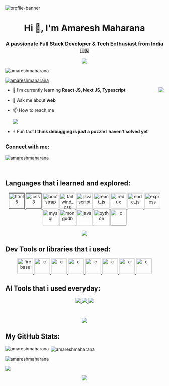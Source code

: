 ![profile-banner](https://i.imgur.com/mqexQX6.png)

<h1 align="center">Hi 👋, I'm Amaresh Maharana</h1>
<h3 align="center">A passionate Full Stack Developer & Tech Enthusiast from India 🇮🇳</h3>

<p align="center">
  <img src="https://readme-typing-svg.herokuapp.com/?lines=Full+Stack+Developer;Tech+Enthusiast;Learning+React+JS,+Typescript,+Next.js;Open+Source+Contributor&center=true&width=500&height=45" />
</p>

<p align="left"> <img src="https://komarev.com/ghpvc/?username=amareshmaharana&label=Profile%20views&color=0e75b6&style=flat" alt="amareshmaharana" /> </p>

<p align="left"> <a href="https://github.com/ryo-ma/github-profile-trophy"><img src="https://github-profile-trophy.vercel.app/?username=amareshmaharana" alt="amareshmaharana" /></a> </p>

<img src="https://media4.giphy.com/media/v1.Y2lkPTc5MGI3NjExOHFyamJ3ZnFkN3AydmE3ZHl1NWQ5dWs0YTFyNWcyNXY0a204ZmlyMSZlcD12MV9pbnRlcm5hbF9naWZfYnlfaWQmY3Q9Zw/RbDKaczqWovIugyJmW/giphy.gif" align="right" />

- 🌱 I’m currently learning **React JS, Next JS, Typescript**

- 💬 Ask me about **web**

- 📫 How to reach me <p><a href="https://linkedin.com/in/amareshmaharana"><img src="https://img.shields.io/badge/linkedin-%230077B5.svg?style=for-the-badge&logo=linkedin&logoColor=white" /></a></p>

- ⚡ Fun fact **I think debugging is just a puzzle I haven't solved yet**

<h3 align="left">Connect with me:</h3>
<p align="left">
    <a href="https://linkedin.com/in/amareshmaharana" target="blank"><img align="center" src="https://img.shields.io/badge/linkedin-%230077B5.svg?style=for-the-badge&logo=linkedin&logoColor=white" alt="amareshmaharana" /></a>
</p>

<br />

<h2 align="left">Languages that i learned and explored:</h2>
<p align="center"> 
    <a href="" target="_blank" rel="noreferrer"> <img src="https://skillicons.dev/icons?i=html&theme=light" alt="html5" width="50" height="50"/> </a>
    <a href="" target="_blank" rel="noreferrer"> <img src="https://skillicons.dev/icons?i=css&theme=light" alt="css3" width="50" height="50"/> </a>
    <a href="https://getbootstrap.com" target="_blank" rel="noreferrer"> <img src="https://skillicons.dev/icons?i=bootstrap&theme=light" alt="bootstrap" width="50" height="50"/> </a>
    <a href="https://www.tailwindcss.com/" target="_blank" rel="noreferrer"> <img src="https://skillicons.dev/icons?i=tailwind&theme=light" alt="tailwind_css" width="50" height="50"/> </a>
    <a href="https://developer.mozilla.org/en-US/docs/Web/JavaScript" target="_blank" rel="noreferrer"> <img src="https://skillicons.dev/icons?i=javascript&theme=light" alt="javascript" width="50" height="50"/> </a>
    <a href="https://www.react.dev" target="_blank" rel="noreferrer"> <img src="https://skillicons.dev/icons?i=react&theme=light" alt="react_js" width="50" height="50"/> </a>
    <a href="https://www.react.dev" target="_blank" rel="noreferrer"> <img src="https://skillicons.dev/icons?i=redux&theme=light" alt="redux" width="50" height="50"/> </a>
    <a href="https://nodejs.org/en" target="_blank" rel="noreferrer"> <img src="https://skillicons.dev/icons?i=nodejs&theme=light" alt="node_js" width="50" height="50"/> </a>
    <a href="https://expressjs.com" target="_blank" rel="noreferrer"> <img src="https://skillicons.dev/icons?i=express&theme=light" alt="express" width="50" height="50"/> </a>
    <a href="https://www.mysql.com/" target="_blank" rel="noreferrer"> <img src="https://skillicons.dev/icons?i=mysql&theme=light" alt="mysql" width="50" height="50"/> </a>
    <a href="https://www.mongodb.com" target="_blank" rel="noreferrer"> <img src="https://skillicons.dev/icons?i=mongodb&theme=light" alt="mongodb" width="50" height="50"/> </a>
    <a href="https://www.java.com" target="_blank" rel="noreferrer"> <img src="https://skillicons.dev/icons?i=java&theme=light" alt="java" width="50" height="50"/> </a>
    <a href="https://www.python.org/" target="_blank" rel="noreferrer"> <img src="https://skillicons.dev/icons?i=python&theme=light" alt="python" width="50" height="50"/> </a>
    <a href="" target="_blank" rel="noreferrer"> <img src="https://skillicons.dev/icons?i=c&theme=light" alt="c" width="50" height="50"/> </a>
</p>
<p align="center">
    <img src="https://readme-typing-svg.herokuapp.com/?lines=More+languages+will+coming+.......&center=true&width=500&height=35" />
</p>

<h2 align="left">Dev Tools or libraries that i used:</h2>
<p align="center">
    <a href="https://firebase.google.com/" target="_blank" rel="noreferrer"> <img src="https://skillicons.dev/icons?i=firebase&theme=light" alt="firebase" width="50" height="50"/> </a>
    <a href="https://git-scm.com/" target="_blank" rel="noreferrer"> <img src="https://skillicons.dev/icons?i=git&theme=light" alt="c" width="50" height="50"/> </a>
    <a href="https://github.com/" target="_blank" rel="noreferrer"> <img src="https://skillicons.dev/icons?i=github&theme=light" alt="c" width="50" height="50"/> </a>
    <a href="https://code.visualstudio.com/" target="_blank" rel="noreferrer"> <img src="https://skillicons.dev/icons?i=vscode&theme=light" alt="c" width="50" height="50"/> </a>
    <a href="https://npmjs.com/" target="_blank" rel="noreferrer"> <img src="https://skillicons.dev/icons?i=npm&theme=light" alt="c" width="50" height="50"/> </a>
    <a href="https://www.jetbrains.com/pycharm/" target="_blank" rel="noreferrer"> <img src="https://skillicons.dev/icons?i=pycharm&theme=light" alt="c" width="50" height="50"/> </a>
    <a href="https://www.jetbrains.com/webstorm/" target="_blank" rel="noreferrer"> <img src="https://skillicons.dev/icons?i=webstorm&theme=light" alt="c" width="50" height="50"/> </a>
    <a href="https://vite.dev/" target="_blank" rel="noreferrer"> <img src="https://skillicons.dev/icons?i=vite&theme=light" alt="c" width="50" height="50"/> </a>
</p>

<h2 align="left">AI Tools that i used everyday:</h2>
<p align="center">
    <a href="https://github.com/features/copilot"> <img src="https://img.shields.io/badge/github_copilot-8957E5?style=for-the-badge&logo=github-copilot&logoColor=white" /> </a>
    <a href="https://chatgpt.com/"> <img src="https://img.shields.io/badge/chatGPT-74aa9c?style=for-the-badge&logo=openai&logoColor=white" /> </a>
    <a href="https://gemini.google.com/app"> <img src="https://img.shields.io/badge/google%20gemini-8E75B2?style=for-the-badge&logo=google%20gemini&logoColor=white" /> </a>
</p>

<br />

<p align="center">
    <img src="https://readme-typing-svg.herokuapp.com/?lines=Let's+collaborate;And+connect!!&center=true&width=500&height=25" />
</p>

<h2>My GitHub Stats:</h2>
<p><img align="left" src="https://github-readme-stats.vercel.app/api/top-langs/?username=amareshmaharana&layout=pie" alt="amareshmaharana" /></p>

<p>&nbsp;<img align="center" src="https://github-readme-stats.vercel.app/api?username=amareshmaharana&theme=yeblu&show_icons=true&hide_border=true&count_private=true" alt="amareshmaharana" /></p>

<p><img align="center" src="https://github-readme-streak-stats.herokuapp.com/?user=amareshmaharana&theme=yeblu&hide_border=true" alt="amareshmaharana" /></p>

<p>
    <img src="https://github-readme-activity-graph.vercel.app/graph?username=amareshmaharana&theme=react-dark" />
</p>

<p align="center">
    <img src="https://readme-typing-svg.herokuapp.com/?lines=Thank+you+for+visiting+:);&center=true&width=500&height=25" />
</p>
